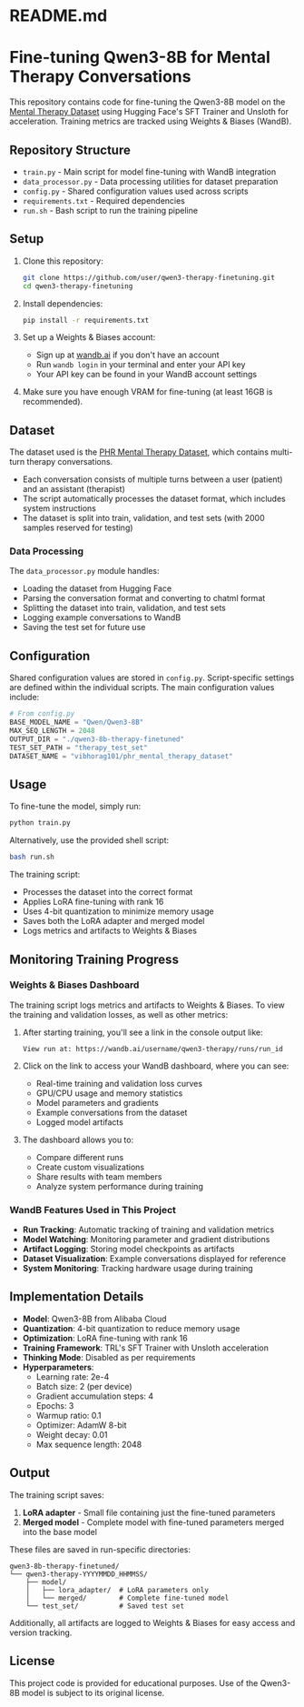 # README.md
# Fine-tuning Qwen3-8B for Mental Therapy Conversations

This repository contains code for fine-tuning the Qwen3-8B model on the [Mental Therapy Dataset](https://huggingface.co/datasets/vibhorag101/phr_mental_therapy_dataset) using Hugging Face's SFT Trainer and Unsloth for acceleration. Training metrics are tracked using Weights & Biases (WandB).

## Repository Structure

- `train.py` - Main script for model fine-tuning with WandB integration
- `data_processor.py` - Data processing utilities for dataset preparation
- `config.py` - Shared configuration values used across scripts
- `requirements.txt` - Required dependencies
- `run.sh` - Bash script to run the training pipeline

## Setup

1. Clone this repository:
   ```bash
   git clone https://github.com/user/qwen3-therapy-finetuning.git
   cd qwen3-therapy-finetuning
   ```

2. Install dependencies:
   ```bash
   pip install -r requirements.txt
   ```

3. Set up a Weights & Biases account:
   - Sign up at [wandb.ai](https://wandb.ai) if you don't have an account
   - Run `wandb login` in your terminal and enter your API key
   - Your API key can be found in your WandB account settings

4. Make sure you have enough VRAM for fine-tuning (at least 16GB is recommended).

## Dataset

The dataset used is the [PHR Mental Therapy Dataset](https://huggingface.co/datasets/vibhorag101/phr_mental_therapy_dataset), which contains multi-turn therapy conversations.

- Each conversation consists of multiple turns between a user (patient) and an assistant (therapist)
- The script automatically processes the dataset format, which includes system instructions
- The dataset is split into train, validation, and test sets (with 2000 samples reserved for testing)

### Data Processing

The `data_processor.py` module handles:
- Loading the dataset from Hugging Face
- Parsing the conversation format and converting to chatml format
- Splitting the dataset into train, validation, and test sets
- Logging example conversations to WandB
- Saving the test set for future use

## Configuration

Shared configuration values are stored in `config.py`. Script-specific settings are defined within the individual scripts. The main configuration values include:

```python
# From config.py
BASE_MODEL_NAME = "Qwen/Qwen3-8B"
MAX_SEQ_LENGTH = 2048
OUTPUT_DIR = "./qwen3-8b-therapy-finetuned"
TEST_SET_PATH = "therapy_test_set"
DATASET_NAME = "vibhorag101/phr_mental_therapy_dataset"
```

## Usage

To fine-tune the model, simply run:

```bash
python train.py
```

Alternatively, use the provided shell script:

```bash
bash run.sh
```

The training script:
- Processes the dataset into the correct format
- Applies LoRA fine-tuning with rank 16
- Uses 4-bit quantization to minimize memory usage
- Saves both the LoRA adapter and merged model
- Logs metrics and artifacts to Weights & Biases

## Monitoring Training Progress

### Weights & Biases Dashboard

The training script logs metrics and artifacts to Weights & Biases. To view the training and validation losses, as well as other metrics:

1. After starting training, you'll see a link in the console output like:
   ```
   View run at: https://wandb.ai/username/qwen3-therapy/runs/run_id
   ```

2. Click on the link to access your WandB dashboard, where you can see:
   - Real-time training and validation loss curves
   - GPU/CPU usage and memory statistics
   - Model parameters and gradients
   - Example conversations from the dataset
   - Logged model artifacts

3. The dashboard allows you to:
   - Compare different runs
   - Create custom visualizations
   - Share results with team members
   - Analyze system performance during training

### WandB Features Used in This Project

- **Run Tracking**: Automatic tracking of training and validation metrics
- **Model Watching**: Monitoring parameter and gradient distributions
- **Artifact Logging**: Storing model checkpoints as artifacts
- **Dataset Visualization**: Example conversations displayed for reference
- **System Monitoring**: Tracking hardware usage during training

## Implementation Details

- **Model**: Qwen3-8B from Alibaba Cloud
- **Quantization**: 4-bit quantization to reduce memory usage
- **Optimization**: LoRA fine-tuning with rank 16
- **Training Framework**: TRL's SFT Trainer with Unsloth acceleration
- **Thinking Mode**: Disabled as per requirements
- **Hyperparameters**:
  - Learning rate: 2e-4
  - Batch size: 2 (per device)
  - Gradient accumulation steps: 4
  - Epochs: 3
  - Warmup ratio: 0.1
  - Optimizer: AdamW 8-bit
  - Weight decay: 0.01
  - Max sequence length: 2048

## Output

The training script saves:
1. **LoRA adapter** - Small file containing just the fine-tuned parameters
2. **Merged model** - Complete model with fine-tuned parameters merged into the base model

These files are saved in run-specific directories:
```
qwen3-8b-therapy-finetuned/
└── qwen3-therapy-YYYYMMDD_HHMMSS/
    ├── model/
    │   ├── lora_adapter/  # LoRA parameters only
    │   └── merged/        # Complete fine-tuned model
    └── test_set/          # Saved test set
```

Additionally, all artifacts are logged to Weights & Biases for easy access and version tracking.

## License

This project code is provided for educational purposes. Use of the Qwen3-8B model is subject to its original license.
